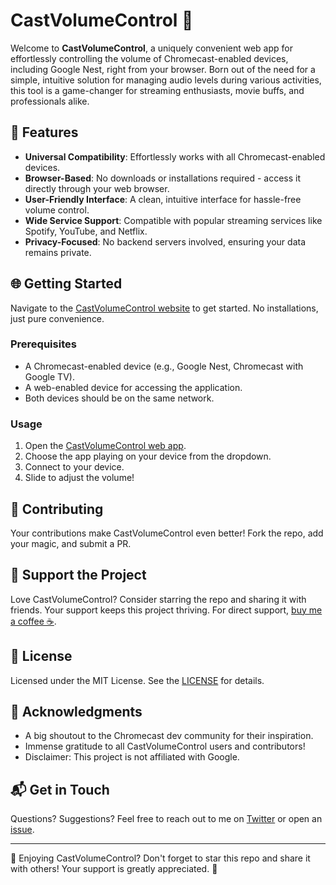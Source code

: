 # CastVolumeControl 🌟

Welcome to **CastVolumeControl**, a uniquely convenient web app for effortlessly controlling the volume of Chromecast-enabled devices, including Google Nest, right from your browser. Born out of the need for a simple, intuitive solution for managing audio levels during various activities, this tool is a game-changer for streaming enthusiasts, movie buffs, and professionals alike.

## 🚀 Features

- **Universal Compatibility**: Effortlessly works with all Chromecast-enabled devices.
- **Browser-Based**: No downloads or installations required - access it directly through your web browser.
- **User-Friendly Interface**: A clean, intuitive interface for hassle-free volume control.
- **Wide Service Support**: Compatible with popular streaming services like Spotify, YouTube, and Netflix.
- **Privacy-Focused**: No backend servers involved, ensuring your data remains private.

## 🌐 Getting Started

Navigate to the [CastVolumeControl website](https://castvolumecontrol.pages.dev/) to get started. No installations, just pure convenience.

### Prerequisites

- A Chromecast-enabled device (e.g., Google Nest, Chromecast with Google TV).
- A web-enabled device for accessing the application.
- Both devices should be on the same network.

### Usage

1. Open the [CastVolumeControl web app](https://castvolumecontrol.pages.dev/).
2. Choose the app playing on your device from the dropdown.
3. Connect to your device.
4. Slide to adjust the volume!

## 🤝 Contributing

Your contributions make CastVolumeControl even better! Fork the repo, add your magic, and submit a PR. 

## 🌟 Support the Project

Love CastVolumeControl? Consider starring the repo and sharing it with friends. Your support keeps this project thriving. For direct support, [buy me a coffee ☕️](https://www.buymeacoffee.com/silviu).

## 📄 License

Licensed under the MIT License. See the [LICENSE](https://github.com/BrainicHQ/CastVolumeControl/blob/main/LICENSE) for details.

## 🙏 Acknowledgments

- A big shoutout to the Chromecast dev community for their inspiration.
- Immense gratitude to all CastVolumeControl users and contributors!
- Disclaimer: This project is not affiliated with Google.

## 📬 Get in Touch

Questions? Suggestions? Feel free to reach out to me on [Twitter](https://twitter.com/SilviuStroe) or open an [issue](https://github.com/BrainicHQ/CastVolumeControl/issues).

---

🌟 Enjoying CastVolumeControl? Don't forget to star this repo and share it with others! Your support is greatly appreciated. 🌟
